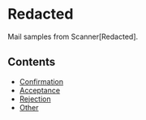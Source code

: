 # Redacted
Mail samples from Scanner[Redacted].

## Contents
- [Confirmation](./confirmation.md)
- [Acceptance](./acceptance.md)
- [Rejection](./rejection.md)
- [Other](./other.md)
